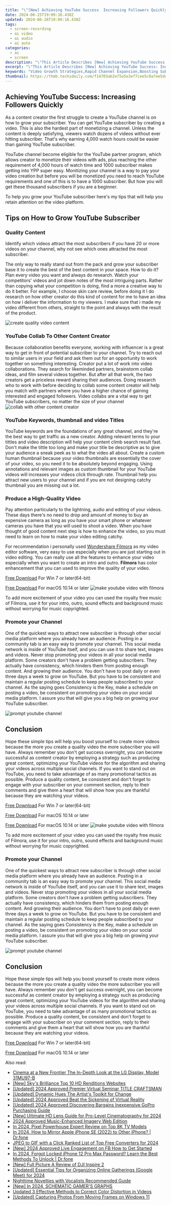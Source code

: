 ```yaml
---
title: "\"[New] Achieving YouTube Success  Increasing Followers Quickly for 2024\""
date: 2024-06-25T19:09:16.438Z
updated: 2024-06-26T19:09:16.438Z
tags: 
  - screen-recording
  - ai video
  - ai audio
  - ai auto
categories: 
  - ai
  - screen
description: "\"This Article Describes [New] Achieving YouTube Success: Increasing Followers Quickly for 2024\""
excerpt: "\"This Article Describes [New] Achieving YouTube Success: Increasing Followers Quickly for 2024\""
keywords: "Video Growth Strategies,Rapid Channel Expansion,Boosting Subscriber Count,Popularizing Online Content,YouTube Engagement Tips,Fast Follower Acquisition,Successful Video Marketing"
thumbnail: https://thmb.techidaily.com/f14703ab2e75a5e3ef7cee5c0a7ee5ddd2895b6cfd7b5126052dee0bd06c1845.jpg
---
```


## Achieving YouTube Success: Increasing Followers Quickly

As a content creator the first struggle to create a YouTube channel is on how to grow your subscriber. You can get YouTube subscriber by creating a video. This is also the hardest part of monetizing a channel. Unless the content is deeply satisfying, viewers watch dozens of videos without ever hitting subscriber. That's why earning 4,000 watch hours could be easier than gaining YouTube subscriber.

YouTube channel become eligible for the YouTube partner program, which allows creator to monetize their videos with ads, plus reaching the other requirement of 4,000 hours of watch time and 1000 subscriber makes getting into YPP super easy. Monitizing your channel is a way to pay your video creation but before you will be monetized you need to reach YouTube requirements and one of this is to have a 1000 subscriber. But how you will get these thousand subscribers if you are a beginner.

To help you grow your YouTube subscriber here's my tips that will help you retain attention on the video platform.

## Tips on How to Grow YouTube Subscriber

### Quality Content

Identify which videos attract the most subscribers if you have 20 or more videos on your channel, why not see which ones attracted the most subscriber.

The only way to really stand out from the pack and grow your subscriber base it to create the best of the best content in your space. How to do it? Plan every video you want and always do research. Watch your competitors' videos and jot down notes of the most intriguing parts. Rather than copying what your competition is doing, find a more a creative way to do it better. For example, I choose skin care review, before doing it I do research on how other creator do this kind of content for me to have an idea on how i deliver the information to my viewers. I make sure that i made my video different from others, straight to the point and always with the result of the product.

![create quality video content](https://images.wondershare.com/filmora/article-images/2022/07/create-quality-video-content.jpg)

### YouTube Collab To Other Content Creator

Because collaboration benefits everyone, working with influencer is a great way to get in front of potential subscriber to your channel. Try to reach out to similar users in your field and ask them out for an opportunity to work together on something interesting. Creator put a lot of work into video collaborations. They search for likeminded partners, brainstorm collab ideas, and film several videos together. But after all that work, the two creators get a priceless reward sharing their audiences. Doing research who to work with before deciding to collab some content creator will help you match with partners where you have a higher chance of gaining interested and engaged followers. Video collabs are a vital way to get YouTube subscribers, no matter the size of your channel ![collab with other content creator](https://images.wondershare.com/filmora/article-images/2022/07/collab-with-other-content-creator.jpg)

### YouTube Keywords, thumbnail and video Titles

YouTube keywords are the foundations of any great channel, and they're the best way to get traffic as a new creator. Adding relevant terms to your tittles and video description will help your content climb search result fast. Don't make the tittle too long and make your title be descriptive as to give your audience a sneak peek as to what the video all about. Create a custom human thumbnail because your video thumbnails are essentially the cover of your video, so you need it to be absolutely beyond engaging. Using annotations and relevant images as custom thumbnail for your YouTube videos will increases your videos click through rate. Thumbnail help you attract new users to your channel and if you are not designing catchy thumbnail you are missing out a lot.

### Produce a High-Quality Video

Pay attention particularly to the lightning, audio and editing of your videos. These days there's no need to drop and amount of money to buy an expensive camera as long as you have your smart phone or whatever cameras you have that you will used to shoot a video. When you have thought of good content next step is how to enhance the video, so you must need to learn on how to make your video editing catchy.

For recommendation i personally used [Wondershare Filmora](https://tools.techidaily.com/wondershare/filmora/download/) as my video editor software, very easy to use especially when you are just starting out in video editing. You can really use all the features to enhance your video especially when you want to create an intro and outro. **Filmora** has color enhancement that you can used to improve the quality of your video.

[Free Download](https://tools.techidaily.com/wondershare/filmora/download/) For Win 7 or later(64-bit)

[Free Download](https://tools.techidaily.com/wondershare/filmora/download/) For macOS 10.14 or later ![make youtube video with filmora](https://images.wondershare.com/filmora/article-images/2022/07/make-youtube-video-with-filmora.jpg)

To add more excitement of your video you can used the royalty free music of Filmora, use it for your intro, outro, sound effects and background music without worrying for music copyrighted.

### Promote your Channel

One of the quickest ways to attract new subscriber is through other social media platform where you already have an audience. Posting in a community tab is an easy way to promote your channel. This social media network is inside of YouTube itself, and you can use it to share text, images and videos. Never stop promoting your videos in all your social media platform. Some creators don't have a problem getting subscribers. They actually have consistency, which hinders them from posting enough content. And growing their audience. You don't have to post daily or even three days a week to grow on YouTube. But you have to be consistent and maintain a regular posting schedule to keep people subscribed to your channel. As the saying goes Consistency is the Key, make a schedule on posting a video, be consistent on promoting your video on your social media platform. I assure you that will give you a big help on growing your YouTube subscriber.

![prompt youtube channel](https://images.wondershare.com/filmora/article-images/2022/07/prompt-youtube-channel.jpg)

## Conclusion

Hope these simple tips will help you boost yourself to create more videos because the more you create a quality video the more subscriber you will have. Always remember you don't get success overnight, you can become successful as content creator by employing a strategy such as producing great content, optimizing your YouTube videos for the algorithm and sharing your videos across multiple social channels. If you want to stand out on YouTube, you need to take advantage of as many promotional tactics as possible. Produce a quality content, be consistent and don't forget to engage with your subscriber on your comment section, reply to their comments and give them a heart that will show how you are thankful because they are watching your videos.

[Free Download](https://tools.techidaily.com/wondershare/filmora/download/) For Win 7 or later(64-bit)

[Free Download](https://tools.techidaily.com/wondershare/filmora/download/) For macOS 10.14 or later

[Free Download](https://tools.techidaily.com/wondershare/filmora/download/) For macOS 10.14 or later ![make youtube video with filmora](https://images.wondershare.com/filmora/article-images/2022/07/make-youtube-video-with-filmora.jpg)

To add more excitement of your video you can used the royalty free music of Filmora, use it for your intro, outro, sound effects and background music without worrying for music copyrighted.

### Promote your Channel

One of the quickest ways to attract new subscriber is through other social media platform where you already have an audience. Posting in a community tab is an easy way to promote your channel. This social media network is inside of YouTube itself, and you can use it to share text, images and videos. Never stop promoting your videos in all your social media platform. Some creators don't have a problem getting subscribers. They actually have consistency, which hinders them from posting enough content. And growing their audience. You don't have to post daily or even three days a week to grow on YouTube. But you have to be consistent and maintain a regular posting schedule to keep people subscribed to your channel. As the saying goes Consistency is the Key, make a schedule on posting a video, be consistent on promoting your video on your social media platform. I assure you that will give you a big help on growing your YouTube subscriber.

![prompt youtube channel](https://images.wondershare.com/filmora/article-images/2022/07/prompt-youtube-channel.jpg)

## Conclusion

Hope these simple tips will help you boost yourself to create more videos because the more you create a quality video the more subscriber you will have. Always remember you don't get success overnight, you can become successful as content creator by employing a strategy such as producing great content, optimizing your YouTube videos for the algorithm and sharing your videos across multiple social channels. If you want to stand out on YouTube, you need to take advantage of as many promotional tactics as possible. Produce a quality content, be consistent and don't forget to engage with your subscriber on your comment section, reply to their comments and give them a heart that will show how you are thankful because they are watching your videos.

[Free Download](https://tools.techidaily.com/wondershare/filmora/download/) For Win 7 or later(64-bit)

[Free Download](https://tools.techidaily.com/wondershare/filmora/download/) For macOS 10.14 or later

<ins class="adsbygoogle"
     style="display:block"
     data-ad-format="autorelaxed"
     data-ad-client="ca-pub-7571918770474297"
     data-ad-slot="1223367746"></ins>

<ins class="adsbygoogle"
     style="display:block"
     data-ad-format="autorelaxed"
     data-ad-client="ca-pub-7571918770474297"
     data-ad-slot="1223367746"></ins>



<ins class="adsbygoogle"
     style="display:block"
     data-ad-client="ca-pub-7571918770474297"
     data-ad-slot="8358498916"
     data-ad-format="auto"
     data-full-width-responsive="true"></ins>


<span class="atpl-alsoreadstyle">Also read:</span>
<div><ul>
<li><a href="https://fox-helps.techidaily.com/cinema-at-a-new-frontier-the-in-depth-look-at-the-lg-display-model-31mu97-b/"><u>Cinema at a New Frontier  The In-Depth Look at the LG Display, Model 31MU97-B</u></a></li>
<li><a href="https://fox-helps.techidaily.com/new-skys-brilliance-top-10-hd-renditions-websites/"><u>[New] Sky's Brilliance  Top 10 HD Renditions Websites</u></a></li>
<li><a href="https://fox-helps.techidaily.com/updated-2024-approved-premier-virtual-seminar-title-craftsman/"><u>[Updated] 2024 Approved  Premier Virtual Seminar TITLE CRAFTSMAN</u></a></li>
<li><a href="https://fox-helps.techidaily.com/updated-dynamic-hues-the-artists-toolkit-for-change/"><u>[Updated] Dynamic Hues  The Artist's Toolkit for Change</u></a></li>
<li><a href="https://fox-helps.techidaily.com/updated-2024-approved-beat-the-sickening-of-virtual-reality/"><u>[Updated] 2024 Approved  Beat the Sickening of Virtual Reality</u></a></li>
<li><a href="https://fox-helps.techidaily.com/updated-2024-approved-discovering-bargains-inexpensive-gopro-purchasing-guide/"><u>[Updated] 2024 Approved  Discovering Bargains  Inexpensive GoPro Purchasing Guide</u></a></li>
<li><a href="https://fox-helps.techidaily.com/new-ultimate-hd-lens-guide-for-pro-level-cinematography-for-2024/"><u>[New] Ultimate HD Lens Guide for Pro-Level Cinematography for 2024</u></a></li>
<li><a href="https://fox-helps.techidaily.com/2024-approved-music-enhanced-imagery-web-edition/"><u>2024 Approved  Music-Enhanced Imagery Web Edition</u></a></li>
<li><a href="https://fox-helps.techidaily.com/in-2024-pixel-powerhouse-expert-review-on-top-8k-tv-models/"><u>In 2024, Pixel Powerhouse  Expert Review on Top 8K TV Models</u></a></li>
<li><a href="https://screen-mirror.techidaily.com/in-2024-how-to-mirror-apple-iphone-se-2022-to-other-iphone-drfone-by-drfone-ios/"><u>In 2024, How to Mirror Apple iPhone SE (2022) to Other iPhone? | Dr.fone</u></a></li>
<li><a href="https://extra-skills.techidaily.com/jpeg-to-gif-with-a-click-ranked-list-of-top-free-converters-for-2024/"><u>JPEG to GIF with a Click  Ranked List of Top Free Converters for 2024</u></a></li>
<li><a href="https://facebook-video-recording.techidaily.com/new-2024-approved-live-engagement-on-fb-how-to-get-started/"><u>[New] 2024 Approved  Live Engagement on FB  How to Get Started</u></a></li>
<li><a href="https://iphone-unlock.techidaily.com/in-2024-forgot-locked-iphone-12-pro-max-password-learn-the-best-methods-to-unlock-drfone-by-drfone-ios/"><u>In 2024, Forgot Locked iPhone 12 Pro Max Password? Learn the Best Methods To Unlock | Dr.fone</u></a></li>
<li><a href="https://some-knowledge.techidaily.com/new-full-picture-a-review-of-dji-inspire-2/"><u>[New] Full Picture  A Review of DJI Inspire 2</u></a></li>
<li><a href="https://desktop-recording.techidaily.com/updated-essential-tips-for-organizing-online-gatherings-google-meet-for-2024/"><u>[Updated] Essential Tips for Organizing Online Gatherings (Google Meet) for 2024</u></a></li>
<li><a href="https://extra-hints.techidaily.com/nighttime-novelties-with-vocalists-recommended-guide/"><u>Nighttime Novelties with Vocalists  Recommended Guide</u></a></li>
<li><a href="https://article-helps.techidaily.com/new-in-2024-schematic-gamers-graphs/"><u>[New] In 2024, SCHEMATIC GAMER'S GRAPHS</u></a></li>
<li><a href="https://ai-editing-video.techidaily.com/updated-3-effective-methods-to-correct-color-distortion-in-videos/"><u>Updated 3 Effective Methods to Correct Color Distortion in Videos</u></a></li>
<li><a href="https://extra-information.techidaily.com/updated-capturing-photos-from-moving-frames-on-windows-11/"><u>[Updated] Capturing Photos From Moving Frames on Windows 11</u></a></li>
</ul></div>

